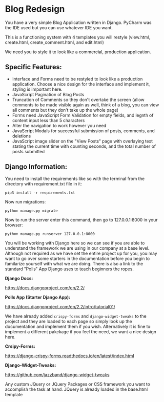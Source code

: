 # Blog Redesign
You have a very simple Blog Application written in Django. PyCharm was the IDE used but you can use whatever IDE you want.

This is a functioning system with 4 templates you will restyle (view.html, create.html, create_comment.html, and edit.html)

We need you to style it to look like a commercial, production application.

## Specific Features:
- Interface and Forms need to be restyled to look like a production application. Choose a nice design for the interface and implement it, styling is important here.
- JavaScript Pagination of Blog Posts
- Truncation of Comments so they don't overtake the screen (allow comments to be made visible again as well, think of a blog, you can view all comments but they don't take up the whole page)
- Forms need JavaScript Form Validation for empty fields, and legnth of content input less than 5 characters
- Alter the navigation to work however you need
- JavaScript Modals for successful submission of posts, comments, and deletions
- JavaScript image slider on the "View Posts" page with overlaying text stating the current time with counting seconds, and the total number of posts submitted

## Django Information:

You need to install the requirements like so with the terminal from the directory with requirement.txt file in it:

```pip3 install -r requirements.txt```

Now run migrations:

```python manage.py migrate```

Now to run the server enter this command, then go to 127.0.0.1:8000 in your browser:

```python manage.py runserver 127.0.0.1:8000```



You will be working with Django here so we can see if you are able to understand the framework we are using in our company at a base level. Although not required as we have set the entire project up for you, you may want to go over some starters in the documentation before you begin to familarize yourself with what we are doing. There is also a link to the standard "Polls" App Django uses to teach beginners the ropes.

**Django Docs:** 

https://docs.djangoproject.com/en/2.2/

**Polls App (Starter Django App):**  

https://docs.djangoproject.com/en/2.2/intro/tutorial01/

We have already added `crispy-forms` and `django-widget-tweaks` to the project and they are loaded to each page so simply look up the documentation and implement them if you wish. Alternatively it is fine to implement a different pakckage if you feel the need, we want a nice design here.

**Crsipy-Forms:** 

https://django-crispy-forms.readthedocs.io/en/latest/index.html

**Django-Widget-Tweaks:** 

https://github.com/jazzband/django-widget-tweaks

Any custom JQuery or JQuery Packages or CSS framework you want to accomplish the task at hand. JQuery is already loaded in the base.html template

